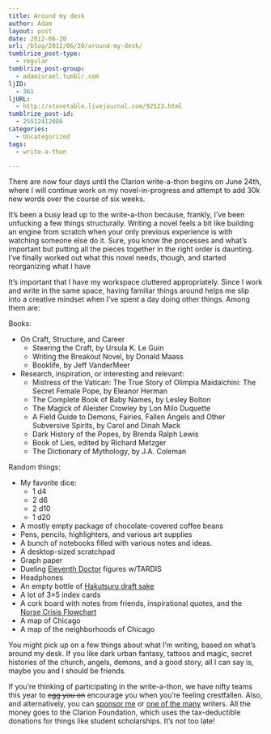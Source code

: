 ```yaml
---
title: Around my desk
author: Adam
layout: post
date: 2012-06-20
url: /blog/2012/06/20/around-my-desk/
tumblrize_post-type:
  - regular
tumblrize_post-group:
  - adamisrael.tumblr.com
ljID:
  - 361
ljURL:
  - http://stonetable.livejournal.com/92523.html
tumblrize_post-id:
  - 25512412086
categories:
  - Uncategorized
tags:
  - write-a-thon

---
```

There are now four days until the Clarion write-a-thon begins on June 24th, where I will continue work on my novel-in-progress and attempt to add 30k new words over the course of six weeks.

It&#8217;s been a busy lead up to the write-a-thon because, frankly, I&#8217;ve been unfucking a few things structurally. Writing a novel feels a bit like building an engine from scratch when your only previous experience is with watching someone else do it. Sure, you know the processes and what&#8217;s important but putting all the pieces together in the right order is daunting. I&#8217;ve finally worked out what this novel needs, though, and started reorganizing what I have

It&#8217;s important that I have my workspace cluttered appropriately. Since I work and write in the same space, having familiar things around helps me slip into a creative mindset when I&#8217;ve spent a day doing other things. Among them are:

Books:

  * On Craft, Structure, and Career 
      * Steering the Craft, by Ursula K. Le Guin
      * Writing the Breakout Novel, by Donald Maass
      * Booklife, by Jeff VanderMeer
  * Research, inspiration, or interesting and relevant: 
      * Mistress of the Vatican: The True Story of Olimpia Maidalchini: The Secret Female Pope, by Eleanor Herman
      * The Complete Book of Baby Names, by Lesley Bolton
      * The Magick of Aleister Crowley by Lon Milo Duquette
      * A Field Guide to Demons, Fairies, Fallen Angels and Other Subversive Spirits, by Carol and Dinah Mack
      * Dark History of the Popes, by Brenda Ralph Lewis
      * Book of Lies, edited by Richard Metzger
      * The Dictionary of Mythology, by J.A. Coleman

Random things:

  * My favorite dice: 
      * 1 d4
      * 2 d6
      * 2 d10
      * 1 d20
  * A mostly empty package of chocolate-covered coffee beans
  * Pens, pencils, highlighters, and various art supplies
  * A bunch of notebooks filled with various notes and ideas.
  * A desktop-sized scratchpad
  * Graph paper
  * Dueling [Eleventh Doctor][1] figures w/TARDIS
  * Headphones
  * An empty bottle of [Hakutsuru draft sake][2]
  * A lot of 3&#215;5 index cards
  * A cork board with notes from friends, inspirational quotes, and the [Norse Crisis Flowchart][3]
  * A map of Chicago
  * A map of the neighborhoods of Chicago

You might pick up on a few things about what I&#8217;m writing, based on what&#8217;s around my desk. If you like dark urban fantasy, tattoos and magic, secret histories of the church, angels, demons, and a good story, all I can say is, maybe you and I should be friends.

If you&#8217;re thinking of participating in the write-a-thon, we have nifty teams this year to <del>egg you on</del> encourage you when you&#8217;re feeling crestfallen. Also, and alternatively, you can [sponsor me][4] or [one of the many][5] writers. All the money goes to the Clarion Foundation, which uses the tax-deductible donations for things like student scholarships. It&#8217;s not too late!

 [1]: http://en.wikipedia.org/wiki/Eleventh_Doctor
 [2]: http://www.hakutsuru-sake.com/content/01.html#draft
 [3]: http://www.themarysue.com/things-we-saw-today-the-norse-crisis-flowchart/
 [4]: http://clarionwriteathon.org/members/profile.php?writerid=348271
 [5]: http://clarionwriteathon.org/members/browsewriters_public.php
